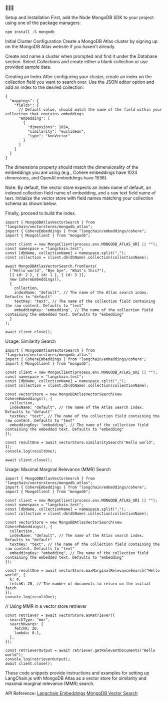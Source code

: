 🦜🦜🦜

Setup and Installation
First, add the Node MongoDB SDK to your project using one of the package managers:

```
npm install -S mongodb

```
Initial Cluster Configuration
Create a MongoDB Atlas cluster by signing up on the MongoDB Atlas website if you haven't already.

Create and name a cluster when prompted and find it under the Database section. Select Collections and create either a blank collection or use provided sample data.

Creating an Index
After configuring your cluster, create an index on the collection field you want to search over. Use the JSON editor option and add an index to the desired collection:

```
{
  "mappings": {
    "fields": {
      // Default value, should match the name of the field within your collection that contains embeddings
      "embedding": [
        {
          "dimensions": 1024,
          "similarity": "euclidean",
          "type": "knnVector"
        }
      ]
    }
  }
}
```

The dimensions property should match the dimensionality of the embeddings you are using (e.g., Cohere embeddings have 1024 dimensions, and OpenAI embeddings have 1536).

Note: By default, the vector store expects an index name of default, an indexed collection field name of embedding, and a raw text field name of text. Initialize the vector store with field names matching your collection schema as shown below.

Finally, proceed to build the index.

```
import { MongoDBAtlasVectorSearch } from "langchain/vectorstores/mongodb_atlas";
import { CohereEmbeddings } from "langchain/embeddings/cohere";
import { MongoClient } from "mongodb";

const client = new MongoClient(process.env.MONGODB_ATLAS_URI || "");
const namespace = "langchain.test";
const [dbName, collectionName] = namespace.split(".");
const collection = client.db(dbName).collection(collectionName);

await MongoDBAtlasVectorSearch.fromTexts(
  ["Hello world", "Bye bye", "What's this?"],
  [{ id: 2 }, { id: 1 }, { id: 3 }],
  new CohereEmbeddings(),
  {
    collection,
    indexName: "default", // The name of the Atlas search index. Defaults to "default"
    textKey: "text", // The name of the collection field containing the raw content. Defaults to "text"
    embeddingKey: "embedding", // The name of the collection field containing the embedded text. Defaults to "embedding"
  }
);

await client.close();
```

Usage: Similarity Search

```
import { MongoDBAtlasVectorSearch } from "langchain/vectorstores/mongodb_atlas";
import { CohereEmbeddings } from "langchain/embeddings/cohere";
import { MongoClient } from "mongodb";

const client = new MongoClient(process.env.MONGODB_ATLAS_URI || "");
const namespace = "langchain.test";
const [dbName, collectionName] = namespace.split(".");
const collection = client.db(dbName).collection(collectionName);

const vectorStore = new MongoDBAtlasVectorSearch(new CohereEmbeddings(), {
  collection,
  indexName: "default", // The name of the Atlas search index. Defaults to "default"
  textKey: "text", // The name of the collection field containing the raw content. Defaults to "text"
  embeddingKey: "embedding", // The name of the collection field containing the embedded text. Defaults to "embedding"
});

const resultOne = await vectorStore.similaritySearch("Hello world", 1);
console.log(resultOne);

await client.close();
```

Usage: Maximal Marginal Relevance (MMR) Search

```
import { MongoDBAtlasVectorSearch } from "langchain/vectorstores/mongodb_atlas";
import { CohereEmbeddings } from "langchain/embeddings/cohere";
import { MongoClient } from "mongodb";

const client = new MongoClient(process.env.MONGODB_ATLAS_URI || "");
const namespace = "langchain.test";
const [dbName, collectionName] = namespace.split(".");
const collection = client.db(dbName).collection(collectionName);

const vectorStore = new MongoDBAtlasVectorSearch(new CohereEmbeddings(), {
  collection,
  indexName: "default", // The name of the Atlas search index. Defaults to "default"
  textKey: "text", // The name of the collection field containing the raw content. Defaults to "text"
  embeddingKey: "embedding", // The name of the collection field containing the embedded text. Defaults to "embedding"
});

```
```
const resultOne = await vectorStore.maxMarginalRelevanceSearch("Hello world", {
  k: 4,
  fetchK: 20, // The number of documents to return on the initial fetch
});
console.log(resultOne);
```

// Using MMR in a vector store retriever

```
const retriever = await vectorStore.asRetriever({
  searchType: "mmr",
  searchKwargs: {
    fetchK: 20,
    lambda: 0.1,
  },
});
```
```
const retrieverOutput = await retriever.getRelevantDocuments("Hello world");
console.log(retrieverOutput);
await client.close();
```

These code snippets provide instructions and examples for setting up LangChain.js with MongoDB Atlas as a vector store for similarity and maximal marginal relevance (MMR) search.

API Reference:
[Langchain Embeddings](https://python.langchain.com/docs/modules/data_connection/text_embedding/)
[MongoDB Vector Search](https://js.langchain.com/docs/api/vectorstores_mongodb_atlas/classes/MongoDBAtlasVectorSearch)

